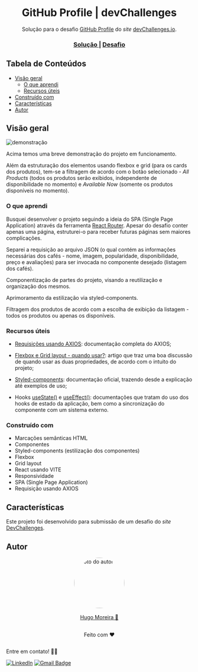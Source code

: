 <h1 align="center">GitHub Profile | devChallenges</h1>

<div align="center">
   Solução para o desafio <a href="https://devchallenges.io/challenge/github-profile" target="_blank">GitHub Profile</a> do <i>site</i> <a href="http://devchallenges.io" target="_blank">devChallenges.io</a>.
</div>

<div align="center">
  <h3>
    <a href="https://hugo-moreira91.github.io/github-profile/">
      Solução
    </a>
    <span> | </span>
    <a href="https://devchallenges.io/challenge/github-profile">
      Desafio
    </a>
  </h3>
</div>

## Tabela de Conteúdos

- [Visão geral](#visão-geral)
  - [O que aprendi](#o-que-aprendi)
  - [Recursos úteis](#recursos-úteis)
- [Construído com](#construído-com)
- [Características](#características)
- [Autor](#autor)

## Visão geral

![demonstração](./public/medias/project-simple-coffee-listing-demonstration.gif)

Acima temos uma breve demonstração do projeto em funcionamento. 

Além da estruturação dos elementos usando flexbox e grid (para os cards dos produtos), tem-se a filtragem de acordo com o botão selecionado - *All Products* (todos os produtos serão exibidos, independente de disponibilidade no momento) e *Available Now* (somente os produtos disponíveis no momento).

### O que aprendi

Busquei desenvolver o projeto seguindo a ideia do SPA (Single Page Application) através da ferramenta [React Router](https://v5.reactrouter.com/web/guides/quick-start). Apesar do desafio conter apenas uma página, estruturei-o para receber futuras páginas sem maiores complicações.

Separei a requisição ao arquivo JSON (o qual contém as informações necessárias dos cafés - nome, imagem, popularidade, disponibilidade, preço e avaliações) para ser invocada no componente desejado (listagem dos cafés).

Componentização de partes do projeto, visando a reutilização e organização dos mesmos.

Aprimoramento da estilização via styled-components.

Filtragem dos produtos de acordo com a escolha de exibição da listagem - todos os produtos ou apenas os disponíveis.

### Recursos úteis

- [Requisições usando AXIOS](https://axios-http.com/docs/intro): documentação completa do AXIOS;

- [Flexbox e Grid layout - quando usar?](https://dev.to/codecasts/grid-para-layout-flexbox-para-componentes-gb3): artigo que traz uma boa discussão de quando usar as duas propriedades, de acordo com o intuito do projeto;

- [Styled-components](https://styled-components.com/docs): documentação oficial, trazendo desde a explicação até exemplos de uso;

- Hooks [useState()](https://react.dev/reference/react/useState) e [useEffect()](https://react.dev/reference/react/useEffect): documentações que tratam do uso dos hooks de estado da aplicação, bem como a sincronização do componente com um sistema externo. 

### Construído com

- Marcações semânticas HTML
- Componentes
- Styled-components (estilização dos componentes)
- Flexbox
- Grid layout
- React usando VITE
- Responsividade
- SPA (Single Page Application)
- Requisição usando AXIOS

## Características

Este projeto foi desenvolvido para submissão de um desafio do *site* [DevChallenges](https://devchallenges.io/challenges-dashboard).

## Autor

<div style="display: flex; flex-direction: column; align-items: center; justify-content: center;">
  <img style="border-radius: 50%; width: 8.5rem" src="https://avatars.githubusercontent.com/u/129432443?s=400&u=ff3281ddf2cf31d4a71b01d46fcb4d8452398749&v=4" alt="Foto do autor">
  <a style="margin: 1rem 0;" href="https://github.com/Hugo-Moreira91">Hugo Moreira 🚀</a>
  <p>Feito com ❤️</p>
</div>

Entre em contato! ✍🏽

[![LinkedIn](https://img.shields.io/badge/LinkedIn-Hugo%20Moreira-blue?style=flat-square&logo=linkedin)](https://www.linkedin.com/in/hugo-c%C3%A9sar-santos-moreira-a10823248/)
[![Gmail Badge](https://img.shields.io/badge/-hugo.cesar91@gmail.com-c14438?style=flat-square&logo=Gmail&logoColor=white&link=mailto:hugo.cesar91@gmail.com)](mailto:hugo.cesar91@gmail.com)